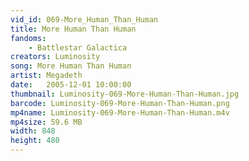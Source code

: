 ```yaml
---
vid_id: 069-More_Human_Than_Human
title: More Human Than Human
fandoms:
    - Battlestar Galactica
creators: Luminosity
song: More Human Than Human
artist: Megadeth
date:   2005-12-01 10:00:00
thumbnail: Luminosity-069-More-Human-Than-Human.jpg
barcode: Luminosity-069-More-Human-Than-Human.png
mp4name: Luminosity-069-More-Human-Than-Human.m4v
mp4size: 59.6 MB
width: 848
height: 480
---
```



  